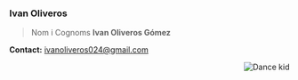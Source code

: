 ### Ivan Oliveros

> Nom i Cognoms
**Ivan Oliveros Gómez**

**Contact:** ivanoliveros024@gmail.com

<img alt="Dance kid" src="https://c.tenor.com/pOG8a3bXkG8AAAAd/party-dance.gif" align="right"/>
